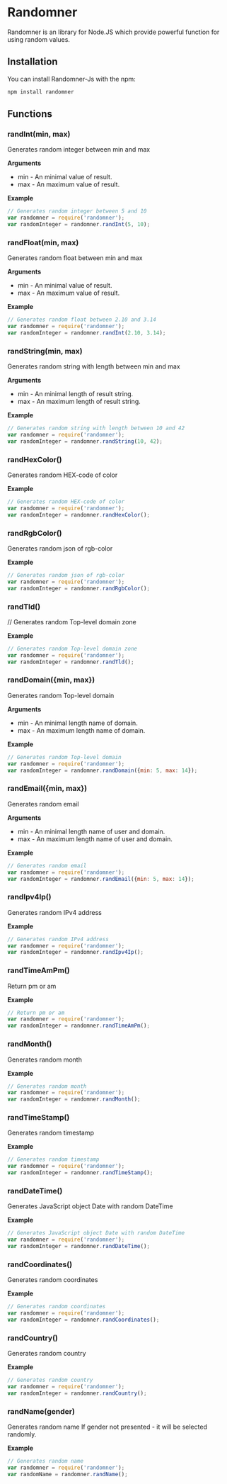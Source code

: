 Randomner
=========
Randomner is an library for Node.JS which provide powerful function for using random values.
## Installation
You can install Randomner-Js with the npm:
```bash
npm install randomner
```

## Functions
### randInt(min, max)
Generates random integer between min and max

__Arguments__

* min - An minimal value of result.
* max - An maximum value of result.

__Example__

```js
// Generates random integer between 5 and 10
var randomner = require('randomner');
var randomInteger = randomner.randInt(5, 10);
```
### randFloat(min, max)
Generates random float between min and max

__Arguments__

* min - An minimal value of result.
* max - An maximum value of result.

__Example__

```js
// Generates random float between 2.10 and 3.14
var randomner = require('randomner');
var randomInteger = randomner.randInt(2.10, 3.14);
```
### randString(min, max)
Generates random string with length between min and max

__Arguments__

* min - An minimal length of result string.
* max - An maximum length of result string.

__Example__

```js
// Generates random string with length between 10 and 42
var randomner = require('randomner');
var randomInteger = randomner.randString(10, 42);
```
### randHexColor()
Generates random HEX-code of color

__Example__

```js
// Generates random HEX-code of color
var randomner = require('randomner');
var randomInteger = randomner.randHexColor();
```
### randRgbColor()
Generates random json of rgb-color

__Example__

```js
// Generates random json of rgb-color
var randomner = require('randomner');
var randomInteger = randomner.randRgbColor();
```
### randTld()
// Generates random Top-level domain zone

__Example__

```js
// Generates random Top-level domain zone
var randomner = require('randomner');
var randomInteger = randomner.randTld();
```
### randDomain({min, max})
Generates random Top-level domain

__Arguments__

* min - An minimal length name of domain.
* max - An maximum length name of domain.

__Example__

```js
// Generates random Top-level domain
var randomner = require('randomner');
var randomInteger = randomner.randDomain({min: 5, max: 14});
```
### randEmail({min, max})
Generates random email

__Arguments__

* min - An minimal length name of user and domain.
* max - An maximum length name of user and domain.

__Example__

```js
// Generates random email
var randomner = require('randomner');
var randomInteger = randomner.randEmail({min: 5, max: 14});
```
### randIpv4Ip()
Generates random IPv4 address

__Example__

```js
// Generates random IPv4 address
var randomner = require('randomner');
var randomInteger = randomner.randIpv4Ip();
```
### randTimeAmPm()
Return pm or am

__Example__

```js
// Return pm or am
var randomner = require('randomner');
var randomInteger = randomner.randTimeAmPm();
```
### randMonth()
Generates random month

__Example__

```js
// Generates random month
var randomner = require('randomner');
var randomInteger = randomner.randMonth();
```
### randTimeStamp()
Generates random timestamp

__Example__

```js
// Generates random timestamp
var randomner = require('randomner');
var randomInteger = randomner.randTimeStamp();
```
### randDateTime()
Generates JavaScript object Date with random DateTime

__Example__

```js
// Generates JavaScript object Date with random DateTime
var randomner = require('randomner');
var randomInteger = randomner.randDateTime();
```

### randCoordinates()
Generates random coordinates

__Example__

```js
// Generates random coordinates
var randomner = require('randomner');
var randomInteger = randomner.randCoordinates();
```
### randCountry()
Generates random country

__Example__

```js
// Generates random country
var randomner = require('randomner');
var randomInteger = randomner.randCountry();
```
### randName(gender)
Generates random name
If gender not presented - it will be selected randomly.

__Example__

```js
// Generates random name
var randomner = require('randomner');
var randomName = randomner.randName();
```